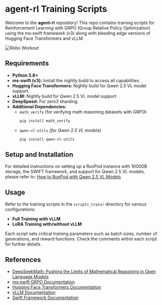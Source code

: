 # agent-rl Training Scripts

Welcome to the **agent-rl** repository! This repo contains training scripts for Reinforcement Learning with GRPO (Group Relative Policy Optimization) using the ms‑swift framework (v3) along with bleeding edge versions of Hugging Face Transformers and vLLM.

![Robo Workout](images/robo-workout-1.jpeg)

## Requirements

- **Python 3.8+**
- **ms‑swift (v3):** Install the nightly build to access all capabilities.
- **Hugging Face Transformers:** Nightly build for Qwen 2.5 VL model support.
- **vLLM:** Nightly build for Qwen 2.5 VL model support
- **DeepSpeed:** For zero3 sharding.
- **Additional Dependencies:**  
  - `math_verify` (for verifying math reasoning datasets with GRPO)  
    ```bash
    pip install math_verify
    ```
  - `qwen-vl-utils` *(for Qwen 2.5 VL models)*
    ```bash
    pip install qwen-vl-utils
    ```

## Setup and Installation

For detailed instructions on setting up a RunPod instance with 1000GB storage, the SWIFT framework, and support for Qwen 2.5 VL models, please refer to:
[How to RunPod with Qwen 2.5 VL Models](documentation/how-to-runpod-qwen-2.5VL-models.md)

## Usage

Refer to the training scripts in the `scripts_train/` directory for various configurations:
- **Full Training with vLLM**
- **LoRA Training with/without vLLM**

Each script sets critical training parameters such as batch sizes, number of generations, and reward functions. Check the comments within each script for further details.

## References

- [DeepSeekMath: Pushing the Limits of Mathematical Reasoning in Open Language Models](https://arxiv.org/abs/2402.03300)
- [ms‑swift GRPO Documentation](https://github.com/modelscope/ms-swift/blob/main/docs/source_en/Instruction/GRPO.md)
- [Hugging Face Transformers Documentation](https://huggingface.co/docs/transformers)
- [vLLM Documentation](https://vllm.ai)
- [Swift Framework Documentation](https://swift.readthedocs.io)
